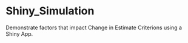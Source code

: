 # Shiny_Simulation
Demonstrate factors that impact Change in Estimate Criterions using a Shiny App.
